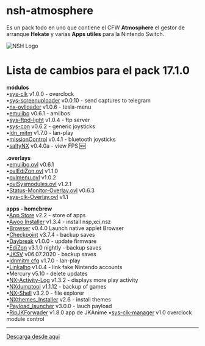 # nsh-atmosphere
Es un pack todo en uno que contiene el CFW **Atmosphere** el gestor de arranque **Hekate** y varias **Apps utiles** para la Nintendo Switch.

![NSH Logo](https://raw.githubusercontent.com/team-racoon/nsh-atmosphere/master/nsh-logo.png)


# Lista de cambios para el pack 17.1.0

**módulos**  
•[sys-clk](https://github.com/retronx-team/sys-clk/releases) v1.0.0 - overclock  
•[sys-screenuploader](https://github.com/bakatrouble/sys-screenuploader/releases)  v0.0.10 - send captures to telegram  
•[nx-ovlloader](https://github.com/WerWolv/nx-ovlloader/releases) v1.0.6 - tesla-menu  
•[emuiibo](https://github.com/XorTroll/emuiibo/releases) v0.6.1 - amiibos   
•[sys-ftpd-light](https://github.com/cathery/sys-ftpd-light/releases) v1.0.4 - ftp server   
•[sys-con](https://github.com/cathery/sys-con/releases) v0.6.2 - generic joysticks  
•[ldn_mitm](https://github.com/spacemeowx2/ldn_mitm/releases) v1.7.0 - lan-play   
•[missionControl](https://github.com/ndeadly/MissionControl/releases/) v0.4.1 - bluetooth joysticks   
•[saltyNX](https://github.com/masagrator/SaltyNX/releases) v0.4.0a - view FPS 🆕  

**.overlays**  
•[emuiibo.ovl](https://github.com/XorTroll/emuiibo/releases) v0.6.1   
•[ovlEdiZon.ovl](http://werwolv.net/downloads/EdiZonOverlay.zip) v1.1.0  
•[ovlmenu.ovl](https://github.com/WerWolv/Tesla-Menu/releases/tag/v1.0.2) v1.0.2  
•[ovlSysmodules.ovl](https://github.com/WerWolv/ovl-sysmodules/releases) v1.2.1  
•[Status-Monitor-Overlay.ovl](https://github.com/masagrator/Status-Monitor-Overlay/releases) v0.6.3   
•[sys-clk-Overlay.ovl](https://github.com/Sun-Research-University/sys-clk-Overlay/releases) v1.1   

**apps - homebrew**  
•[App Store](https://github.com/vgmoose/hb-appstore/releases) v2.2 - store of apps  
•[Awoo Installer](https://github.com/Huntereb/Awoo-Installer/releases) v1.3.4 - install nsp,xci,nsz   
•[Browser](https://github.com/crc-32/BrowseNX/releases) v0.4.0 Launch native applet Browser  
•[Checkpoint](https://github.com/FlagBrew/Checkpoint/releases) v3.7.4 - backup saves  
•[Daybreak](https://github.com/Atmosphere-NX/Atmosphere/releases) v1.0.0 - update firmware  
•[EdiZon](https://github.com/WerWolv/EdiZon/releases) v3.1.0 nightly - backup saves   
•[JKSV](https://github.com/J-D-K/JKSV/releases) v06.07.2020 - backup saves  
•[ldnmitm cfg](https://github.com/spacemeowx2/ldn_mitm/releases) v1.7.0 - lan-play    
•[Linkalho](https://github.com/rdmrocha/linkalho/releases) v1.0.4 - link fake Nintendo accounts    
•Mercury v5.10 - delete updates  
•[NX-Activity-Log](https://github.com/tallbl0nde/NX-Activity-Log/releases) v1.3.2 - displays more play activity  
•[NXdumptool](https://github.com/DarkMatterCore/nxdumptool/releases) v1.1.12  - backup of games  
•[NX-Shell](https://github.com/joel16/NX-Shell/releases) v3.2.0 - file explorer   
•[NXthemes_Installer](https://github.com/exelix11/SwitchThemeInjector/releases) v2.6 - install themes   
•[Payload_launcher](https://github.com/suchmememanyskill/Payload_Launcher/releases) v3.0.0 - lauch payload  
•[RipJKForwader](https://github.com/darkxex/RipJKNX/releases) v1.8.0 app de JKAnime 
•[sys-clk-manager](https://github.com/retronx-team/sys-clk/releases) v1.0 overclock module control  

-----------------------------------------------------------------------------
[Descarga desde aqui](https://github.com/team-racoon/nsh-atmosphere/releases)
